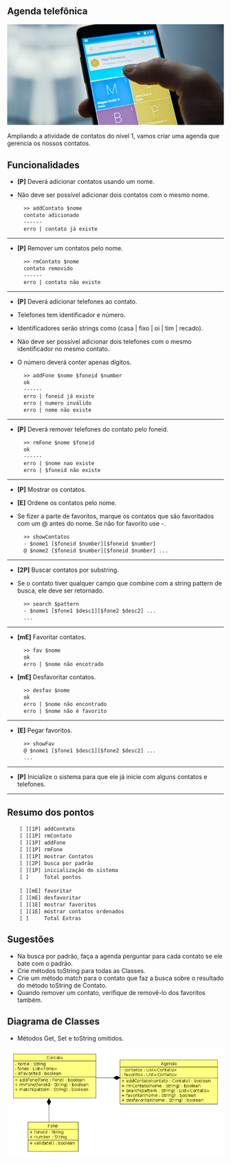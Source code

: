 ## Agenda telefônica

![](figura.png)

Ampliando a atividade de contatos do nível 1, vamos criar uma agenda que gerencia os nossos contatos.

## Funcionalidades

- **[P]** Deverá adicionar contatos usando um nome.
- Não deve ser possível adicionar dois contatos com o mesmo nome.

        >> addContato $nome
        contato adicionado
        ------
        erro | contato já existe

---
- **[P]** Remover um contatos pelo nome.

        >> rmContato $nome
        contato removido
        ------
        erro | contato não existe

---
- **[P]** Deverá adicionar telefones ao contato.
- Telefones tem identificador e número.
- Identificadores serão strings como (casa | fixo | oi | tim | recado).
- Não deve ser possível adicionar dois telefones com o mesmo identificador no mesmo contato.
- O número deverá conter apenas dígitos.

        >> addFone $nome $foneid $number 
        ok
        ------
        erro | foneid já existe
        erro | numero inválido
        erro | nome não existe

---
- **[P]** Deverá remover telefones do contato pelo foneid.

        >> rmFone $nome $foneid
        ok
        ------
        erro | $nome nao existe
        erro | $foneid não existe


---
- **[P]** Mostrar os contatos.
- **[E]** Ordene os contatos pelo nome.
- Se fizer a parte de favoritos, marque os contatos que são favoritados com um @ antes do nome. Se não for favorito use -.

        >> showContatos
        - $nome1 [$foneid $number][$foneid $number]
        @ $nome2 [$foneid $number][$foneid $number] ...
        

---
- **[2P]** Buscar contatos por substring.
- Se o contato tiver qualquer campo que combine com a string pattern de busca, ele deve ser retornado.

        >> search $pattern
        - $nome1 [$fone1 $desc1][$fone2 $desc2] ...
        ...

---
- **[mE]** Favoritar contatos.

        >> fav $nome
        ok
        erro | $nome não encotrado

- **[mE]** Desfavoritar contatos.

        >> desfav $nome
        ok
        erro | $nome não encontrado
        erro | $nome não é favorito

---
- **[E]** Pegar favoritos.

        >> showFav
        @ $nome1 [$fone1 $desc1][$fone2 $desc2] ...
        ...


---
- **[P]** Inicialize o sistema para que ele já inicie com alguns contatos e telefones.


---
## Resumo dos pontos

        [ ][1P] addContato
        [ ][1P] rmContato
        [ ][1P] addFone
        [ ][1P] rmFone
        [ ][1P] mostrar Contatos
        [ ][2P] busca por padrão
        [ ][1P] inicialização do sistema
        [ ]     Total pontos

        [ ][mE] favoritar
        [ ][mE] desfavoritar
        [ ][1E] mostrar favoritos
        [ ][1E] mostrar contatos ordenados
        [ ]     Total Extras


## Sugestões
- Na busca por padrão, faça a agenda perguntar para cada contato se ele bate com o padrão.
- Crie métodos toString para todas as Classes.
- Crie um método match para o contato que faz a busca sobre o resultado do método toString de Contato.
- Quando remover um contato, verifique de removê-lo dos favoritos também.

## Diagrama de Classes

- Métodos Get, Set e toString omitidos.

![](uml.png)
